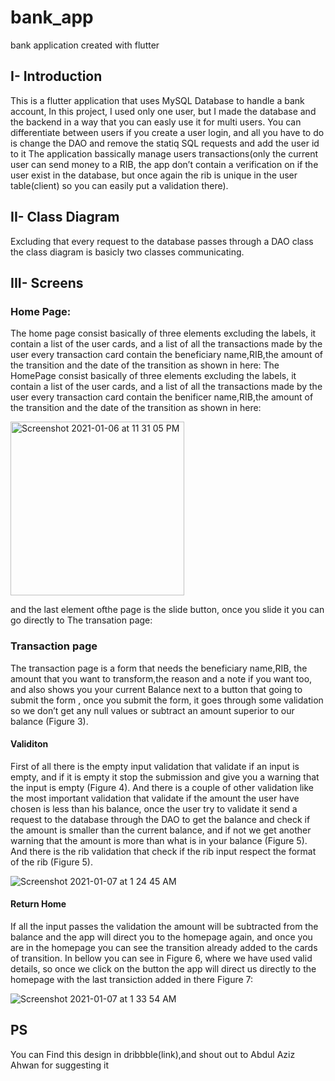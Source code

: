# bank_app
bank application created with flutter

## I- Introduction

This is a flutter application that uses MySQL Database to handle a bank account, In this project, I used only one user, but I made the database and the backend in a way that you can easly use it for multi users.
You can differentiate between users if you create a user login, and all you have to do is change the DAO and remove the statiq SQL requests and add the user id to it 
The application bassically manage users transactions(only the current user can send money to a RIB, the app don’t contain a verification on if the user exist in the database, but once again the rib is unique in the user table(client) so you can easily put a validation there).

## II- Class Diagram 

Excluding that every request to the database passes through a DAO class the class diagram is basicly two classes communicating.



## III- Screens
### Home Page:
The home page consist basically of three elements excluding the labels, it contain a list of the user cards, and a list of all the transactions made by the user every transaction card contain the beneficiary name,RIB,the amount of the transition and the date of the transition as shown in here:
The HomePage consist basically of three elements excluding the labels, it contain a list of the user cards, and a list of all the transactions made by the user every transaction card contain the benificer name,RIB,the amount of the transition and the date of the transition as shown in here:

<img width="278" alt="Screenshot 2021-01-06 at 11 31 05 PM" src="https://user-images.githubusercontent.com/58625156/103834402-37a9b380-507b-11eb-8da2-de572f30469b.png">

and the last element ofthe page is the slide button, once you slide it you can go directly to The transation page:

### Transaction page
The transaction page is a form that needs the beneficiary name,RIB, the amount that you want to transform,the reason and a note if you want too, and also shows you your current Balance next to a button that going to submit the form , once you submit the form, it goes through some validation so we don’t get any null values or subtract an amount superior to our balance (Figure 3).

#### Validiton

First of all there is the empty input validation that validate if an input is empty, and if it is empty it stop the submission and give you a warning that the input is empty (Figure 4).
And there is a couple of other validation like the most important validation that validate if the amount the user have chosen is less than his balance, once the user try to validate it send a request to the database through the DAO to get the balance and check if the amount is smaller than the current balance, and if not we get another warning that the amount is more than what is in your balance (Figure 5).
And there is the rib validation that check if the rib input respect the format of the rib (Figure 5).

![Screenshot 2021-01-07 at 1 24 45 AM](https://user-images.githubusercontent.com/58625156/103835558-75f4a200-507e-11eb-9ea5-c8c95d007f34.png)

#### Return Home
If all the input passes the validation the amount will be subtracted from the balance and the app will direct you to the homepage again, and once you are in the homepage you can see the transition already added to the cards of transition.
In bellow you can see in Figure 6, where we have used valid details, so once we click on the button the app will direct us directly to the homepage with the last transiction added in there Figure 7:

![Screenshot 2021-01-07 at 1 33 54 AM](https://user-images.githubusercontent.com/58625156/103836026-bd2f6280-507f-11eb-9e43-24bc845d23d3.png)

## PS
You can Find this design in dribbble(link),and shout out to Abdul Aziz Ahwan for suggesting it 



